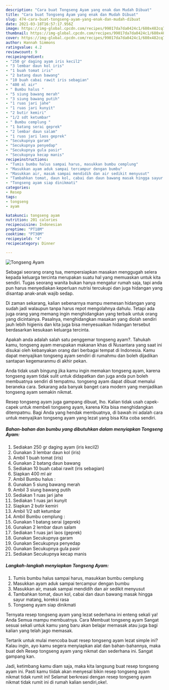 ```yaml
---
description: "Cara buat Tongseng Ayam yang enak dan Mudah Dibuat"
title: "Cara buat Tongseng Ayam yang enak dan Mudah Dibuat"
slug: 474-cara-buat-tongseng-ayam-yang-enak-dan-mudah-dibuat
date: 2021-03-18T16:57:17.956Z
image: https://img-global.cpcdn.com/recipes/99017da7da0424c1/680x482cq70/tongseng-ayam-foto-resep-utama.jpg
thumbnail: https://img-global.cpcdn.com/recipes/99017da7da0424c1/680x482cq70/tongseng-ayam-foto-resep-utama.jpg
cover: https://img-global.cpcdn.com/recipes/99017da7da0424c1/680x482cq70/tongseng-ayam-foto-resep-utama.jpg
author: Hannah Simmons
ratingvalue: 4.2
reviewcount: 9
recipeingredient:
- "250 gr daging ayam iris kecil2"
- "3 lembar daun kol iris"
- "1 buah tomat iris"
- "2 batang daun bawang"
- "10 buah cabai rawit iris sebagian"
- "400 ml air"
- " Bumbu halus "
- "5 siung bawang merah"
- "3 siung bawang putih"
- "1 ruas jari jahe"
- "1 ruas jari kunyit"
- "2 butir kemiri"
- "1/2 sdt ketumbar"
- " Bumbu cemplung "
- "1 batang serai geprek"
- "2 lembar daun salam"
- "1 ruas jari laos geprek"
- "Secukupnya garam"
- "Secukupnya penyedap"
- "Secukupnya gula pasir"
- "Secukupnya kecap manis"
recipeinstructions:
- "Tumis bumbu halus sampai harus, masukkan bumbu cemplung"
- "Masukkan ayam aduk sampai tercampur dengan bumbu"
- "Masukkan air, masak sampai mendidih dan air sedikit menyusut"
- "Tambahkan tomat, daun kol, cabai dan daun bawang masak hingga sayur matang, koreksi rasa"
- "Tongseng ayam siap dinikmati"
categories:
- Resep
tags:
- tongseng
- ayam

katakunci: tongseng ayam 
nutrition: 201 calories
recipecuisine: Indonesian
preptime: "PT18M"
cooktime: "PT30M"
recipeyield: "4"
recipecategory: Dinner

---
```



![Tongseng Ayam](https://img-global.cpcdn.com/recipes/99017da7da0424c1/680x482cq70/tongseng-ayam-foto-resep-utama.jpg)

Sebagai seorang orang tua, mempersiapkan masakan menggugah selera kepada keluarga tercinta merupakan suatu hal yang memuaskan untuk kita sendiri. Tugas seorang  wanita bukan hanya mengatur rumah saja, tapi anda pun harus menyediakan keperluan nutrisi tercukupi dan juga hidangan yang disantap anak-anak wajib sedap.

Di zaman  sekarang, kalian sebenarnya mampu memesan hidangan yang sudah jadi walaupun tanpa harus repot mengolahnya dahulu. Tetapi ada juga orang yang memang ingin menghidangkan yang terbaik untuk orang yang dicintainya. Pasalnya, menghidangkan masakan yang diolah sendiri jauh lebih higienis dan kita juga bisa menyesuaikan hidangan tersebut berdasarkan kesukaan keluarga tercinta. 



Apakah anda adalah salah satu penggemar tongseng ayam?. Tahukah kamu, tongseng ayam merupakan makanan khas di Nusantara yang saat ini disukai oleh kebanyakan orang dari berbagai tempat di Indonesia. Kamu dapat menyajikan tongseng ayam sendiri di rumahmu dan boleh dijadikan santapan kegemaranmu di akhir pekan.

Anda tidak usah bingung jika kamu ingin memakan tongseng ayam, karena tongseng ayam tidak sulit untuk didapatkan dan juga anda pun boleh membuatnya sendiri di tempatmu. tongseng ayam dapat dibuat memalui beraneka cara. Sekarang ada banyak banget cara modern yang menjadikan tongseng ayam semakin nikmat.

Resep tongseng ayam juga gampang dibuat, lho. Kalian tidak usah capek-capek untuk membeli tongseng ayam, karena Kita bisa menghidangkan ditempatmu. Bagi Anda yang hendak membuatnya, di bawah ini adalah cara untuk menyajikan tongseng ayam yang lezat yang bisa Kita coba sendiri.

<!--inarticleads1-->

##### Bahan-bahan dan bumbu yang dibutuhkan dalam menyiapkan Tongseng Ayam:

1. Sediakan 250 gr daging ayam (iris kecil2)
1. Gunakan 3 lembar daun kol (iris)
1. Ambil 1 buah tomat (iris)
1. Gunakan 2 batang daun bawang
1. Sediakan 10 buah cabai rawit (iris sebagian)
1. Siapkan 400 ml air
1. Ambil  Bumbu halus :
1. Gunakan 5 siung bawang merah
1. Ambil 3 siung bawang putih
1. Sediakan 1 ruas jari jahe
1. Sediakan 1 ruas jari kunyit
1. Siapkan 2 butir kemiri
1. Ambil 1/2 sdt ketumbar
1. Ambil  Bumbu cemplung :
1. Gunakan 1 batang serai (geprek)
1. Gunakan 2 lembar daun salam
1. Sediakan 1 ruas jari laos (geprek)
1. Gunakan Secukupnya garam
1. Gunakan Secukupnya penyedap
1. Gunakan Secukupnya gula pasir
1. Sediakan Secukupnya kecap manis




<!--inarticleads2-->

##### Langkah-langkah menyiapkan Tongseng Ayam:

1. Tumis bumbu halus sampai harus, masukkan bumbu cemplung
1. Masukkan ayam aduk sampai tercampur dengan bumbu
1. Masukkan air, masak sampai mendidih dan air sedikit menyusut
1. Tambahkan tomat, daun kol, cabai dan daun bawang masak hingga sayur matang, koreksi rasa
1. Tongseng ayam siap dinikmati




Ternyata resep tongseng ayam yang lezat sederhana ini enteng sekali ya! Anda Semua mampu membuatnya. Cara Membuat tongseng ayam Sangat sesuai sekali untuk kamu yang baru akan belajar memasak atau juga bagi kalian yang telah jago memasak.

Tertarik untuk mulai mencoba buat resep tongseng ayam lezat simple ini? Kalau ingin, ayo kamu segera menyiapkan alat dan bahan-bahannya, maka buat deh Resep tongseng ayam yang nikmat dan sederhana ini. Sangat gampang kan. 

Jadi, ketimbang kamu diam saja, maka kita langsung buat resep tongseng ayam ini. Pasti kamu tiidak akan menyesal bikin resep tongseng ayam nikmat tidak rumit ini! Selamat berkreasi dengan resep tongseng ayam nikmat tidak rumit ini di rumah kalian sendiri,oke!.

